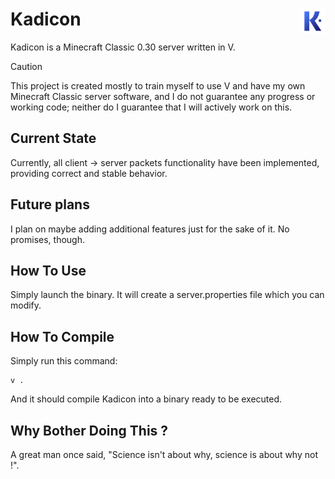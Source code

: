 # Kadicon <img align="right" width="40" height="40" src="/icon.png" alt="Kadicon icon" />

Kadicon is a Minecraft Classic 0.30 server written in V.
> [!CAUTION]
> This project is created mostly to train myself to use V and have my own Minecraft Classic server software, and I do not guarantee any progress or working code; neither do I guarantee that I will actively work on this.

## Current State
Currently, all client -> server packets functionality have been implemented, providing correct and stable behavior.

## Future plans
I plan on maybe adding additional features just for the sake of it. No promises, though.

## How To Use
Simply launch the binary. It will create a server.properties file which you can modify.

## How To Compile
Simply run this command:
```
v .
```
And it should compile Kadicon into a binary ready to be executed.

## Why Bother Doing This ?
A great man once said, "Science isn't about why, science is about why not !".